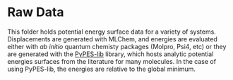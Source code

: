 # Raw Data

This folder holds potential energy surface data for a variety of systems. 
Displacements are generated with MLChem,
and energies are evaluated either with *ab initio* quantum chemisty packages (Molpro, Psi4, etc) or they are generated with the [PyPES-lib](https://github.com/dlc62/pypes-lib) library, which hosts 
analytic potential energies surfaces from the literature for many molecules.
In the case of using PyPES-lib, the energies are relative to the global minimum.
